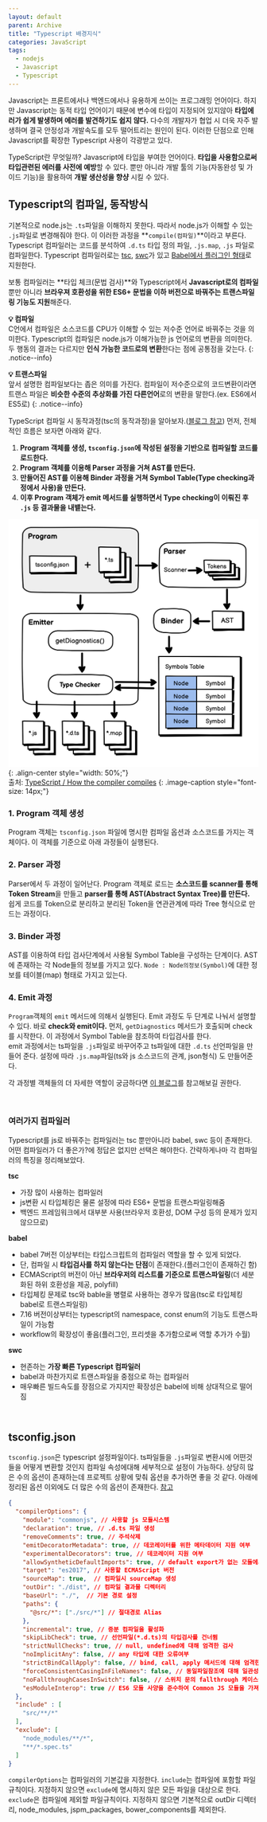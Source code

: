 ```yaml
---
layout: default
parent: Archive
title: "Typescript 배경지식"
categories: JavaScript
tags:
  - nodejs
  - Javascript
  - Typescript
---  
```



Javascript는 프론트에서나 백엔드에서나 유용하게 쓰이는 프로그래밍 언어이다. 하지만 Javascript는 동적 타입 언어이기 때문에 변수에 타입이 지정되어 있지않아 **타입에러가 쉽게 발생하며 에러를 발견하기도 쉽지 않다.** 다수의 개발자가 협업 시 더욱 자주 발생하며 결국 안정성과 개발속도를 모두 떨어트리는 원인이 된다. 이러한 단점으로 인해 Javascript를 확장한 Typescript 사용이 각광받고 있다.  

TypeScript란 무엇일까? Javascript에 타입을 부여한 언어이다. **타입을 사용함으로써 타입관련된 에러를 사전에 예방**할 수 있다. 뿐만 아니라 개발 툴의 기능(자동완성 및 가이드 기능)을 활용하여 **개발 생산성을 향샹** 시킬 수 있다.  

## Typescript의 컴파일, 동작방식
기본적으로 node.js는 `.ts`파일을 이해하지 못한다. 따라서 node.js가 이해할 수 있는 `.js`파일로 변경해줘야 한다. 이 이러한 과정을 **`compile(컴파일)`**이라고 부른다. Typescript 컴파일러는 코드를 분석하여 `.d.ts` 타입 정의 파일, `.js.map`, `.js` 파일로 컴파일한다. Typescript 컴파일러로는 [tsc](https://github.com/microsoft/TypeScript), [swc](https://github.com/swc-project/swc)가 있고 [Babel에서 플러그인 형태](https://babeljs.io/docs/en/babel-plugin-transform-typescript)로 지원한다.  

보통 컴파일러는 **타입 체크(문법 검사)**와 Typescript에서 **Javascript로의 컴파일**뿐만 아니라 **브라우져 호환성을 위한 ES6+ 문법을 이하 버전으로 바꿔주는 트랜스파일링 기능도 지원**해준다.  

**💡 컴파일**  
C언에서 컴파일은 소스코드를 CPU가 이해할 수 있는 저수준 언어로 바꿔주는 것을 의미한다. Typescript의 컴파일은 node.js가 이해가능한 js 언어로의 변환을 의미한다. 두 행동의 결과는 다르지만 **인식 가능한 코드로의 변환**한다는 점에 공통점을 갖는다.
{: .notice--info}  

**💡 트랜스파일**  
앞서 설명한 컴파일보다는 좁은 의미를 가진다. 컴파일이 저수준으로의 코드변환이라면 트랜스 파일은 **비슷한 수준의 추상화를 가진 다른언어**로의 변환을 말한다.(ex. ES6에서 ES5로)
{: .notice--info}  

TypeScript 컴파일 시 동작과정(tsc의 동작과정)을 알아보자.([블로그 참고](https://velog.io/@sehyunny/how-ts-compiler-compiles)) 먼저, 전체적인 흐름은 보자면 아래와 같다.  
1. **Program 객체를 생성, `tsconfig.json`에 작성된 설정을 기반으로 컴파일할 코드를 로드한다.**
2. **Program 객체를 이용해 Parser 과정을 거쳐 AST를 만든다.**
3. **만들어진 AST를 이용해 Binder 과정을 거쳐 Symbol Table(Type checking과정에서 사용)을 만든다.**
4. **이후 Program 객체가 emit 메서드를 실행하면서 Type checking이 이뤄진 후 `.js` 등 결과물을 내뱉는다.**  

![](https://raw.githubusercontent.com/huytd/everyday/master/_meta/tsc-overview.png){: .align-center style="width: 50%;"}  
출처: [TypeScript / How the compiler compiles](https://www.huy.rocks/everyday/04-01-2022-typescript-how-the-compiler-compiles)
{: .image-caption style="font-size: 14px;"}  


### 1. Program 객체 생성
Program 객체는 `tsconfig.json` 파일에 명시한 컴파일 옵션과 소스코드를 가지는 객체이다. 이 객체를 기준으로 아래 과정들이 실행된다.  


### 2. Parser 과정
Parser에서 두 과정이 일어난다. Program 객체로 로드는 **소스코드를 scanner를 통해 Token Stream**을 만들고 **parser를 통해 AST(Abstract Syntax Tree)를 만든다.**  
쉽게 코드를 Token으로 분리하고 분리된 Token을 연관관계에 따라 Tree 형식으로 만드는 과정이다. 


### 3. Binder 과정
AST를 이용하여 타입 검사단계에서 사용될 Symbol Table을 구성하는 단계이다. AST에 존재하는 각 Node들의 정보를 가지고 있다. `Node : Node의정보(Symbol)`에 대한 정보를 테이블(map) 형태로 가지고 있는다.  


### 4. Emit 과정
`Program`객체의 `emit` 메서드에 의해서 실행된다. Emit 과정도 두 단계로 나눠서 설명할 수 있다. 바로 **check와 emit이다.** 먼저, `getDiagnostics` 메서드가 호출되며 check를 시작한다. 이 과정에서 Symbol Table을 참조하여 타입검사를 한다.  
emit 과정에서는 ts파일을 `.js`파일로 바꾸어주고 ts파일에 대한 `.d.ts` 선언파일을 만들어 준다. 설정에 따라 `.js.map`파일(ts와 js 소스코드의 관계, json형식) 도 만들어준다.  

각 과정별 객체들의 더 자세한 역할이 궁금하다면 [이 블로그](https://basarat.gitbook.io/typescript/overview)를 참고해보길 권한다.  

<br />  

### 여러가지 컴파일러
Typescript를 js로 바꿔주는 컴파일러는 tsc 뿐만아니라 babel, swc 등이 존재한다. 어떤 컴파일러가 더 좋은가?에 정답은 없지만 선택은 해야한다.  간략하게나마 각 컴파일러의 특징을 정리해보았다.  

**tsc**
- 가장 많이 사용하는 컴파일러
- js변환 시 타입체킹은 물론 설정에 따라 ES6+ 문법을 트랜스파일링해줌
- 백엔드 프레임워크에서 대부분 사용(브라우저 호환성, DOM 구성 등의 문제가 있지 않으므로)


**babel**
- babel 7버전 이상부터는 타입스크립트의 컴파일러 역할을 할 수 있게 되었다.
- 단, 컴파일 시 **타입검사를 하지 않는다는 단점**이 존재한다.(플러그인이 존재하긴 함)  
- ECMAScript의 버전이 아닌 **브라우저의 리스트를 기준으로 트랜스파일링**(더 세분화된 하위 호환성을 제공, polyfill) 
- 타입체킹 문제로 tsc와 bable을 병렬로 사용하는 경우가 많음(tsc로 타입체킹 babel로 트랜스파일링)
- 7.16 버전이상부터는 typescript의 namespace, const enum의 기능도 트랜스파일이 가능함
- workflow의 확장성이 좋음(플러그인, 프리셋을 추가함으로써 역할 추가가 수월)


**swc**
- 현존하는 **가장 빠른 Typescript 컴파일러**
- babel과 마찬가지로 트랜스파일을 중점으로 하는 컴파일러
- 매우빠른 빌드속도를 장점으로 가지지만 확장성은 babel에 비해 상대적으로 떨어짐  

<br />  

## tsconfig.json
`tsconfig.json`은 typescript 설정파일이다. ts파일들을 `.js`파일로 변환시에 어떤것들을 어떻게 변환할 것인지 컴파일 속성에대해 세부적으로 설정이 가능하다. 상당히 많은 수의 옵션이 존재하는데 프로젝트 상황에 맞춰 옵션을 추가하면 좋을 것 같다. 아래에 정리된 옵션 이외에도 더 많은 수의 옵션이 존재한다. [참고](https://typescript-kr.github.io/pages/compiler-options.html)
```json
{
  "compilerOptions": {
    "module": "commonjs", // 사용할 js 모듈시스템 
    "declaration": true, // .d.ts 파일 생성
    "removeComments": true, // 주석삭제
    "emitDecoratorMetadata": true, // 데코레이터를 위한 메타데이터 지원 여부
    "experimentalDecorators": true, // 데코레이터 지원 여부
    "allowSyntheticDefaultImports": true, // default export가 없는 모듈에서 default imports를 허용
    "target": "es2017", // 사용할 ECMAScript 버전
    "sourceMap": true,  // 컴파일시 sourceMap 생성
    "outDir": "./dist", // 컴파일 결과물 디렉터리
    "baseUrl": "./",  // 기본 경로 설정
    "paths": {
      "@src/*": ["./src/*"] // 절대경로 Alias
    },
    "incremental": true, // 증분 컴파일을 활성화
    "skipLibCheck": true, // 선언파일(*.d.ts)의 타입검사를 건너뜀
    "strictNullChecks": true, // null, undefined에 대해 엄격한 검사
    "noImplicitAny": false, // any 타입에 대한 오류여부
    "strictBindCallApply": false, // bind, call, apply 메서드에 대해 엄격한 검사
    "forceConsistentCasingInFileNames": false, // 동일파일참조에 대해 일관성 검사
    "noFallthroughCasesInSwitch": false, // 스위치 문의 fallthrough 케이스에 대한 오류 보고
    "esModuleInterop": true // ES6 모듈 사양을 준수하여 Common JS 모듈을 가져올 수 있음, export default가 없는 라이브러리도 * as를 사용하지 않고 불러올 수 있음
  },
  "include" : [
    "src/**/*"
  ],
  "exclude": [
    "node_modules/**/*",
    "**/*.spec.ts"
  ]
}
```  
`compilerOptions`는 컴파일러의 기본값을 지정한다. `include`는 컴파일에 포함할 파일규칙이다. 지정하지 않으면 `exclude`에 명시하지 않은 모든 파일을 대상으로 한다. `exclude`은 컴파일에 제외할 파일규칙이다. 지정하지 않으면 기본적으로 outDir 디렉터리, node_modules, jspm_packages, bower_components를 제외한다.  
